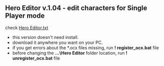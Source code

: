 ## Hero Editor v.1.04 - edit characters for Single Player mode

check [Hero Editor.txt](https://github.com/mf022/D2LoD-files/blob/master/HeroEditor/Hero%20Editor.txt)

- this version doesn't need install.
- download it anywhere you want on your PC.
- if you get errors about the *.ocx files missing, run **! register_ocx.bat** file
- before changing the **...\Hero Editor** folder location, run **! unregister_ocx.bat** file